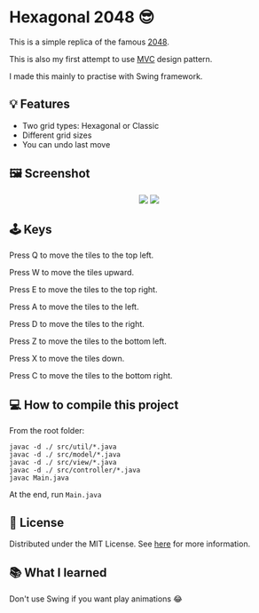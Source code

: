 ﻿# Hexagonal 2048 :sunglasses:
This is a simple replica of the famous [2048](https://github.com/gabrielecirulli/2048). 

This is also my first attempt to use [MVC](https://en.wikipedia.org/wiki/Model%E2%80%93view%E2%80%93controller) design pattern.

I made this mainly to practise with Swing framework.

## :bulb: Features

 - Two grid types: Hexagonal or Classic
 - Different grid sizes
 - You can undo last move
 
## :framed_picture: Screenshot

<p align="center">
  <img src="https://s5.gifyu.com/images/hexagonal.gif">
  <img src="https://s5.gifyu.com/images/classic.gif">
</p>

## :joystick: Keys
Press Q to move the tiles to the top left.

Press W to move the tiles upward.

Press E to move the tiles to the top right.

Press A to move the tiles to the left.

Press D to move the tiles to the right.

Press Z to move the tiles to the bottom left.

Press X to move the tiles down.

Press C to move the tiles to the bottom right.

## :computer: How to compile this project
From the root folder:

    javac -d ./ src/util/*.java
    javac -d ./ src/model/*.java
    javac -d ./ src/view/*.java
    javac -d ./ src/controller/*.java
    javac Main.java
At the end, run `Main.java`

## :page_with_curl: License
Distributed under the MIT License. See [here](https://github.com/vincenzocorso/hexagonal2048/blob/master/LICENSE) for more information.

## :books: What I learned
Don't use Swing if you want play animations :joy:
